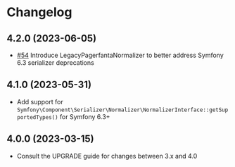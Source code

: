 # Changelog

## 4.2.0 (2023-06-05)

- [#54](https://github.com/BabDev/PagerfantaBundle/pull/54) Introduce LegacyPagerfantaNormalizer to better address Symfony 6.3 serializer deprecations

## 4.1.0 (2023-05-31)

- Add support for `Symfony\Component\Serializer\Normalizer\NormalizerInterface::getSupportedTypes()` for Symfony 6.3+

## 4.0.0 (2023-03-15)

- Consult the UPGRADE guide for changes between 3.x and 4.0
